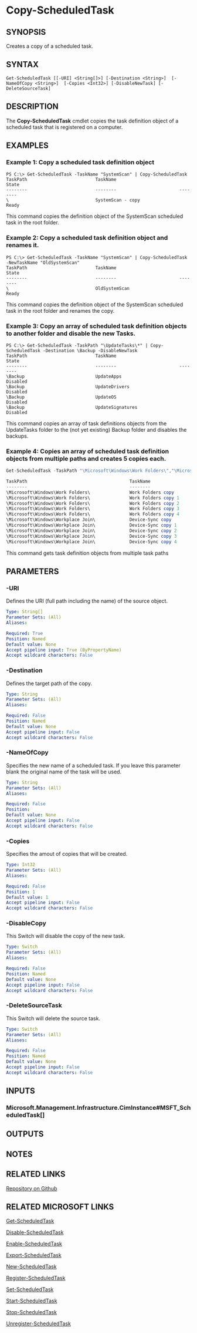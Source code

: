 
# Copy-ScheduledTask

## SYNOPSIS
Creates a copy of a scheduled task.

## SYNTAX

```
Get-ScheduledTask [[-URI] <String[]>] [-Destination <String>]  [-NameOfCopy <String>]  [-Copies <Int32>] [-DisableNewTask] [-DeleteSourceTask]
```

## DESCRIPTION
The **Copy-ScheduledTask** cmdlet copies the task definition object of a scheduled task that is registered on a computer.

## EXAMPLES

### Example 1: Copy a scheduled task definition object
```
PS C:\> Get-ScheduledTask -TaskName "SystemScan" | Copy-ScheduledTask
TaskPath                          TaskName                        State
--------                          --------                        --------
\                                 SystemScan - copy               Ready
```

This command copies the definition object of the SystemScan scheduled task in the root folder.

### Example 2: Copy a scheduled task definition object and renames it.
```
PS C:\> Get-ScheduledTask -TaskName "SystemScan" | Copy-ScheduledTask -NewTaskName "OldSystemScan"
TaskPath                          TaskName                        State
--------                          --------                        --------
\                                 OldSystemScan                   Ready
```

This command copies the definition object of the SystemScan scheduled task in the root folder and renames the copy.

### Example 3: Copy an array of scheduled task definition objects to another folder and disable the new Tasks.
```
PS C:\> Get-ScheduledTask -TaskPath "\UpdateTasks\*" | Copy-ScheduledTask -Destination \Backup -DisableNewTask
TaskPath                          TaskName                        State
--------                          --------                        --------
\Backup                           UpdateApps                      Disabled
\Backup                           UpdateDrivers                   Disabled
\Backup                           UpdateOS                        Disabled
\Backup                           UpdateSignatures                Disabled
```

This command copies an array of task definitions objects from the UpdateTasks folder to the (not yet existing) Backup folder and disables the backups.

### Example 4: Copies an array of scheduled task definition objects from multiple paths and creates 5 copies each.
```powershell
Get-ScheduledTask -TaskPath "\Microsoft\Windows\Work Folders\","\Microsoft\Windows\Workplace Join\"

TaskPath                                       TaskName                          State
--------                                       --------                          -----
\Microsoft\Windows\Work Folders\               Work Folders copy                 Ready
\Microsoft\Windows\Work Folders\               Work Folders copy 1               Ready
\Microsoft\Windows\Work Folders\               Work Folders copy 2               Ready
\Microsoft\Windows\Work Folders\               Work Folders copy 3               Ready
\Microsoft\Windows\Work Folders\               Work Folders copy 4               Ready
\Microsoft\Windows\Workplace Join\             Device-Sync copy                  Disabled
\Microsoft\Windows\Workplace Join\             Device-Sync copy 1                Disabled
\Microsoft\Windows\Workplace Join\             Device-Sync copy 2                Disabled
\Microsoft\Windows\Workplace Join\             Device-Sync copy 3                Disabled
\Microsoft\Windows\Workplace Join\             Device-Sync copy 4                Disabled
```

This command gets task definition objects from multiple task paths

## PARAMETERS

### -URI
Defines the URI (full path including the name) of the source object. 

```yaml
Type: String[]
Parameter Sets: (All)
Aliases:

Required: True
Position: Named
Default value: None
Accept pipeline input: True (ByPropertyName)
Accept wildcard characters: False
```

### -Destination
Defines the target path of the copy.

```yaml
Type: String
Parameter Sets: (All)
Aliases:

Required: False
Position: Named
Default value: None
Accept pipeline input: False
Accept wildcard characters: False
```

### -NameOfCopy
Specifies the new name of a scheduled task. If you leave this parameter blank the original name of the task will be used.

```yaml
Type: String
Parameter Sets: (All)
Aliases:

Required: False
Position:
Default value: None
Accept pipeline input: False
Accept wildcard characters: False
```

### -Copies
Specifies the amout of copies that will be created.

```yaml
Type: Int32
Parameter Sets: (All)
Aliases:

Required: False
Position: 1
Default value: 1
Accept pipeline input: False
Accept wildcard characters: False
```

### -DisableCopy
This Switch will disable the copy of the new task. 

```yaml
Type: Switch
Parameter Sets: (All)
Aliases:

Required: False
Position: Named
Default value: None
Accept pipeline input: False
Accept wildcard characters: False
```

### -DeleteSourceTask
This Switch will delete the source task.

```yaml
Type: Switch
Parameter Sets: (All)
Aliases:

Required: False
Position: Named
Default value: None
Accept pipeline input: False
Accept wildcard characters: False
```
## INPUTS

### Microsoft.Management.Infrastructure.CimInstance#MSFT_ScheduledTask[]

## OUTPUTS

## NOTES

## RELATED LINKS
[Repository on Github](https://github.com/FrankieDevOp/Copy-ScheduledTask)

## RELATED MICROSOFT LINKS
[Get-ScheduledTask](https://docs.microsoft.com/en-us/powershell/module/scheduledtasks/get-scheduledtask)

[Disable-ScheduledTask](https://docs.microsoft.com/en-us/powershell/module/scheduledtasks/disable-scheduledtask)

[Enable-ScheduledTask](https://docs.microsoft.com/en-us/powershell/module/scheduledtasks/enable-scheduledtask)

[Export-ScheduledTask](https://docs.microsoft.com/en-us/powershell/module/scheduledtasks/export-scheduledtask)

[New-ScheduledTask](https://docs.microsoft.com/en-us/powershell/module/scheduledtasks/new-scheduledtask)

[Register-ScheduledTask](https://docs.microsoft.com/en-us/powershell/module/scheduledtasks/register-scheduledtask)

[Set-ScheduledTask](https://docs.microsoft.com/en-us/powershell/module/scheduledtasks/set-scheduledtask)

[Start-ScheduledTask](https://docs.microsoft.com/en-us/powershell/module/scheduledtasks/start-scheduledtask)

[Stop-ScheduledTask](https://docs.microsoft.com/en-us/powershell/module/scheduledtasks/stop-scheduledtask)

[Unregister-ScheduledTask](https://docs.microsoft.com/en-us/powershell/module/scheduledtasks/unregister-scheduledtask)